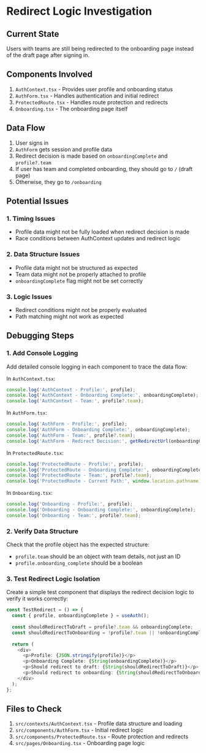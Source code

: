 # Redirect Logic Investigation

## Current State
Users with teams are still being redirected to the onboarding page instead of the draft page after signing in.

## Components Involved
1. `AuthContext.tsx` - Provides user profile and onboarding status
2. `AuthForm.tsx` - Handles authentication and initial redirect
3. `ProtectedRoute.tsx` - Handles route protection and redirects
4. `Onboarding.tsx` - The onboarding page itself

## Data Flow
1. User signs in
2. `AuthForm` gets session and profile data
3. Redirect decision is made based on `onboardingComplete` and `profile?.team`
4. If user has team and completed onboarding, they should go to `/` (draft page)
5. Otherwise, they go to `/onboarding`

## Potential Issues

### 1. Timing Issues
- Profile data might not be fully loaded when redirect decision is made
- Race conditions between AuthContext updates and redirect logic

### 2. Data Structure Issues
- Profile data might not be structured as expected
- Team data might not be properly attached to profile
- `onboardingComplete` flag might not be set correctly

### 3. Logic Issues
- Redirect conditions might not be properly evaluated
- Path matching might not work as expected

## Debugging Steps

### 1. Add Console Logging
Add detailed console logging in each component to trace the data flow:

In `AuthContext.tsx`:
```typescript
console.log('AuthContext - Profile:', profile);
console.log('AuthContext - Onboarding Complete:', onboardingComplete);
console.log('AuthContext - Team:', profile?.team);
```

In `AuthForm.tsx`:
```typescript
console.log('AuthForm - Profile:', profile);
console.log('AuthForm - Onboarding Complete:', onboardingComplete);
console.log('AuthForm - Team:', profile?.team);
console.log('AuthForm - Redirect Decision:', getRedirectUrl(onboardingComplete, profile));
```

In `ProtectedRoute.tsx`:
```typescript
console.log('ProtectedRoute - Profile:', profile);
console.log('ProtectedRoute - Onboarding Complete:', onboardingComplete);
console.log('ProtectedRoute - Team:', profile?.team);
console.log('ProtectedRoute - Current Path:', window.location.pathname);
```

In `Onboarding.tsx`:
```typescript
console.log('Onboarding - Profile:', profile);
console.log('Onboarding - Onboarding Complete:', onboardingComplete);
console.log('Onboarding - Team:', profile?.team);
```

### 2. Verify Data Structure
Check that the profile object has the expected structure:
- `profile.team` should be an object with team details, not just an ID
- `profile.onboarding_complete` should be a boolean

### 3. Test Redirect Logic Isolation
Create a simple test component that displays the redirect decision logic to verify it works correctly:

```typescript
const TestRedirect = () => {
  const { profile, onboardingComplete } = useAuth();
  
  const shouldRedirectToDraft = profile?.team && onboardingComplete;
  const shouldRedirectToOnboarding = !profile?.team || !onboardingComplete;
  
  return (
    <div>
      <p>Profile: {JSON.stringify(profile)}</p>
      <p>Onboarding Complete: {String(onboardingComplete)}</p>
      <p>Should redirect to draft: {String(shouldRedirectToDraft)}</p>
      <p>Should redirect to onboarding: {String(shouldRedirectToOnboarding)}</p>
    </div>
  );
};
```

## Files to Check

1. `src/contexts/AuthContext.tsx` - Profile data structure and loading
2. `src/components/AuthForm.tsx` - Initial redirect logic
3. `src/components/ProtectedRoute.tsx` - Route protection and redirects
4. `src/pages/Onboarding.tsx` - Onboarding page logic